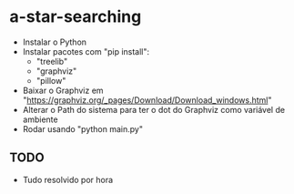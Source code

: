 # a-star-searching
- Instalar o Python
- Instalar pacotes com "pip install":
    - "treelib"
    - "graphviz"
    - "pillow"
- Baixar o Graphviz em "https://graphviz.org/_pages/Download/Download_windows.html"
- Alterar o Path do sistema para ter o dot do Graphviz como variável de ambiente
- Rodar usando "python main.py"

## TODO
- Tudo resolvido por hora
